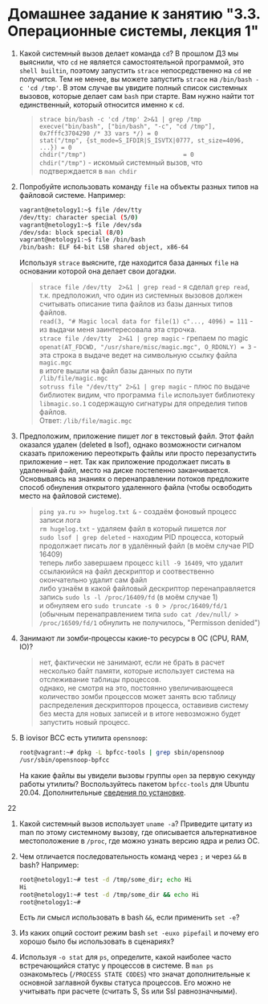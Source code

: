 # Домашнее задание к занятию "3.3. Операционные системы, лекция 1"
1. Какой системный вызов делает команда `cd`? В прошлом ДЗ мы выяснили, что `cd` не является самостоятельной  программой, это `shell builtin`, поэтому запустить `strace` непосредственно на `cd` не получится. Тем не менее, вы можете запустить `strace` на `/bin/bash -c 'cd /tmp'`. В этом случае вы увидите полный список системных вызовов, которые делает сам `bash` при старте. Вам нужно найти тот единственный, который относится именно к `cd`.
    > `strace bin/bash -c 'cd /tmp' 2>&1 | grep /tmp`  
    > `execve("bin/bash", ["bin/bash", "-c", "cd /tmp"], 0x7fffc3704290 /* 33 vars */) = 0`  
    > `stat("/tmp", {st_mode=S_IFDIR|S_ISVTX|0777, st_size=4096, ...}) = 0`  
    > `chdir("/tmp")                           = 0`  
    > `chdir("/tmp")` - искомый системный вызов, что подтверждается в `man chdir`  

1. Попробуйте использовать команду `file` на объекты разных типов на файловой системе. Например:
    ```bash
    vagrant@netology1:~$ file /dev/tty
    /dev/tty: character special (5/0)
    vagrant@netology1:~$ file /dev/sda
    /dev/sda: block special (8/0)
    vagrant@netology1:~$ file /bin/bash
    /bin/bash: ELF 64-bit LSB shared object, x86-64
    ```
    Используя `strace` выясните, где находится база данных `file` на основании которой она делает свои догадки.
   > `strace file /dev/tty  2>&1 | grep read` - я сделал `grep read`, т.к. предположил, что один из системных вызовов должен считывать описание типа файлов из базы данных типов файлов.  
   > `read(3, "# Magic local data for file(1) c"..., 4096) = 111` - из выдачи меня заинтересовала эта строчка.  
   > `strace file /dev/tty  2>&1 | grep magic` - грепаем по magic  
   > `openat(AT_FDCWD, "/usr/share/misc/magic.mgc", O_RDONLY) = 3` - эта строка в выдаче ведет на символьную ссылку файла `magic.mgc`  
   > в итоге вышли на файл базы данных по пути `/lib/file/magic.mgc`  
   > `sotruss file "/dev/tty" 2>&1 | grep magic` - плюс по выдаче библиотек видим, что программа `file` использует библиотеку `libmagic.so.1` содержащую сигнатуры для определия типов файлов.  
   > Ответ: `/lib/file/magic.mgc`  



1. Предположим, приложение пишет лог в текстовый файл. Этот файл оказался удален (deleted в lsof), однако возможности сигналом сказать приложению переоткрыть файлы или просто перезапустить приложение – нет. Так как приложение продолжает писать в удаленный файл, место на диске постепенно заканчивается. Основываясь на знаниях о перенаправлении потоков предложите способ обнуления открытого удаленного файла (чтобы освободить место на файловой системе).
   > `ping ya.ru >> hugelog.txt &` - создаём фоновый процесс записи лога  
   > `rm hugelog.txt` - удаляем файл в который пишется лог  
   > `sudo lsof | grep deleted` - находим PID процесса, который продолжает писать лог в удалённый файл (в моём случае PID 16409)  
   > теперь либо завершаем процесс `kill -9 16409`, что удалит ссылаюийся на файл дескриптор и соотвественно окончательно удалит сам файл  
   > либо узнаём в какой файловый дескриптор перенаправляется запись `sudo ls -l /proc/16409/fd` (в моём случае 1)  
   > и обнуляем его `sudo truncate -s 0 > /proc/16409/fd/1` (обычным перенаправлением типа `sudo cat /dev/null/ > /proc/16509/fd/1` обнулить не получилось, "Permisson denided")  

1. Занимают ли зомби-процессы какие-то ресурсы в ОС (CPU, RAM, IO)?
   > нет, фактически не занимают, если не брать в расчет несколько байт памяти, которые использует система на отслеживание таблицы процессов.  
   > однако, не смотря на это, постоянно увеличивающееся количество зомби процессов может занять всю таблицу распределения дескрипторов процесса, оставивив систему без места для новых записей и в итоге невозможно будет запустить новый процесс.  

1. В iovisor BCC есть утилита `opensnoop`:
    ```bash
    root@vagrant:~# dpkg -L bpfcc-tools | grep sbin/opensnoop
    /usr/sbin/opensnoop-bpfcc
    ```
    На какие файлы вы увидели вызовы группы `open` за первую секунду работы утилиты? Воспользуйтесь пакетом `bpfcc-tools` для Ubuntu 20.04. Дополнительные [сведения по установке](https://github.com/iovisor/bcc/blob/master/INSTALL.md).
   >

22
1. Какой системный вызов использует `uname -a`? Приведите цитату из man по этому системному вызову, где описывается альтернативное местоположение в `/proc`, где можно узнать версию ядра и релиз ОС.
1. Чем отличается последовательность команд через `;` и через `&&` в bash? Например:
    ```bash
    root@netology1:~# test -d /tmp/some_dir; echo Hi
    Hi
    root@netology1:~# test -d /tmp/some_dir && echo Hi
    root@netology1:~#
    ```

    Есть ли смысл использовать в bash `&&`, если применить `set -e`?

1. Из каких опций состоит режим bash `set -euxo pipefail` и почему его хорошо было бы использовать в сценариях?

1. Используя `-o stat` для `ps`, определите, какой наиболее часто встречающийся статус у процессов в системе. В `man ps` ознакомьтесь (`/PROCESS STATE CODES`) что значат дополнительные к основной заглавной буквы статуса процессов. Его можно не учитывать при расчете (считать S, Ss или Ssl равнозначными).
